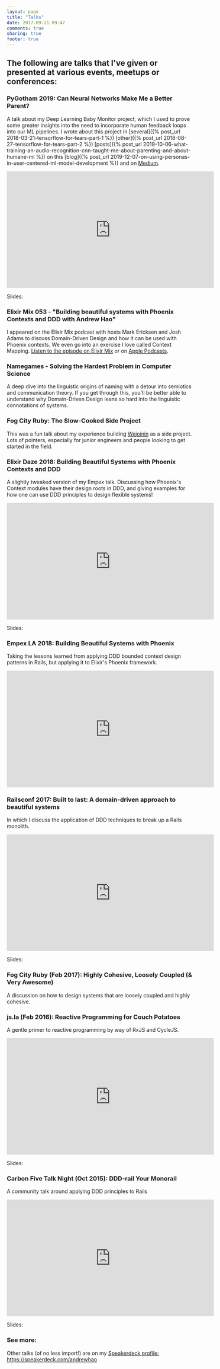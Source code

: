 ```yaml
---
layout: page
title: "Talks"
date: 2017-09-21 09:47
comments: true
sharing: true
footer: true
---
```


<h2 class="intro">The following are talks that I've given or presented at various events, meetups or conferences:</h2>

### PyGotham 2019: Can Neural Networks Make Me a Better Parent?

A talk about my Deep Learning Baby Monitor project, which I used to prove some greater insights into the need to incorporate human feedback loops into our ML pipelines. I wrote about this project in [several]({% post_url 2018-03-21-tensorflow-for-tears-part-1 %}) [other]({% post_url 2018-08-27-tensorflow-for-tears-part-2 %}) [posts]({% post_url 2019-10-06-what-training-an-audio-recognition-cnn-taught-me-about-parenting-and-about-humane-ml %}) on this [blog]({% post_url 2019-12-07-on-using-personas-in-user-centered-ml-model-development %}) and on [Medium](https://towardsdatascience.com/integrating-personas-in-user-centered-ml-model-development-afb593741c49).

<iframe width="560" height="315" src="https://www.youtube.com/embed/sT_yS8XAQEw" frameborder="0" allow="accelerometer; autoplay; encrypted-media; gyroscope; picture-in-picture" allowfullscreen></iframe>

Slides:

<script async class="speakerdeck-embed" data-id="01b04271a7fc42a996799435411f660b" data-ratio="1.77777777777778" src="//speakerdeck.com/assets/embed.js"></script>


### Elixir Mix 053 - "Building beautiful systems with Phoenix Contexts and DDD with Andrew Hao"

I appeared on the Elixir Mix podcast with hosts Mark Ericksen and Josh Adams to discuss Domain-Driven Design and how it can be used with Phoenix contexts. We even go into an exercise I love called Context Mapping. [Listen to the episode on Elixir Mix](https://devchat.tv/elixir-mix/emx-053-building-beautiful-systems-with-phoenix-contexts-and-ddd-with-andrew-hao/) or on [Apple Podcasts](https://podcasts.apple.com/us/podcast/emx-053-building-beautiful-systems-phoenix-contexts/id1379029137?i=1000439929527).


### Namegames - Solving the Hardest Problem in Computer Science

A deep dive into the linguistic origins of naming with a detour into semiotics and communication theory. If you get through this, you'll be better able to understand why Domain-Driven Design leans so hard into the linguistic connotations of systems.

<script async class="speakerdeck-embed" data-id="aa180d04572e440d88a9f9ac50d17526" data-ratio="1.77777777777778" src="//speakerdeck.com/assets/embed.js"></script>

### Fog City Ruby: The Slow-Cooked Side Project

This was a fun talk about my experience building [Wejoinin](https://www.wejoinin.com) as a side project. Lots of pointers, especially for junior engineers and people looking to get started in the field.

<script async class="speakerdeck-embed" data-id="a3ee821a8a0d45a19ebc1021a543a5d3" data-ratio="1.77469670710572" src="//speakerdeck.com/assets/embed.js"></script>

### Elixir Daze 2018: Building Beautiful Systems with Phoenix Contexts and DDD

A slightly tweaked version of my Empex talk. Discussing how Phoenix's Context modules have their design roots in DDD, and giving examples for how one can use DDD principles to design flexible systems!

<iframe width="560" height="315" src="https://www.youtube.com/embed/l3VgbSgo71E" frameborder="0" allow="autoplay; encrypted-media" allowfullscreen></iframe>

Slides:

<script async class="speakerdeck-embed" data-id="dd435df81cf349b09f2eafd20bd061f6" data-ratio="1.77469670710572" src="//speakerdeck.com/assets/embed.js"></script>

### Empex LA 2018: Building Beautiful Systems with Phoenix

Taking the lessons learned from applying DDD bounded context design patterns in Rails, but applying it to Elixir's Phoenix framework.

<iframe width="560" height="315" src="https://www.youtube.com/embed/oJghZB9sSuU" frameborder="0" allow="autoplay; encrypted-media" allowfullscreen></iframe>

### Railsconf 2017: Built to last: A domain-driven approach to beautiful systems

In which I discuss the application of DDD techniques to break up a Rails monolith.

<iframe width="560" height="315" src="https://www.youtube.com/embed/52qChRS4M0Y" frameborder="0" allowfullscreen></iframe>

Slides:

<script async class="speakerdeck-embed" data-id="cf184d26bbdf42779a1f8ffce0e2b3bd" data-ratio="1.77777777777778" src="//speakerdeck.com/assets/embed.js"></script>

### Fog City Ruby (Feb 2017): Highly Cohesive, Loosely Coupled (& Very Awesome)

A discussion on how to design systems that are loosely coupled and highly cohesive.

<script async class="speakerdeck-embed" data-id="6148f90c03f0478985324958ba2b36b7" data-ratio="1.6" src="//speakerdeck.com/assets/embed.js"></script>

### js.la (Feb 2016): Reactive Programming for Couch Potatoes

A gentle primer to reactive programming by way of RxJS and CycleJS.

<iframe width="560" height="315" src="https://www.youtube.com/embed/OXjaN_I9trs" frameborder="0" allowfullscreen></iframe>

Slides:

<script async class="speakerdeck-embed" data-id="039e35ce94b241778cecab5fa245906a" data-ratio="1.6" src="//speakerdeck.com/assets/embed.js"></script>


### Carbon Five Talk Night (Oct 2015): DDD-rail Your Monorail

A community talk around applying DDD principles to Rails

<iframe width="560" height="315" src="https://www.youtube.com/embed/TljmIXW2fwM" frameborder="0" allowfullscreen></iframe>

Slides:

<script async class="speakerdeck-embed" data-id="1e6dd8983891467381036a321cd274a9" data-ratio="1.77777777777778" src="//speakerdeck.com/assets/embed.js"></script>

### See more:

Other talks (of no less import!) are on my <a href="https://speakerdeck.com/andrewhao">Speakerdeck profile: https://speakerdeck.com/andrewhao</a>
